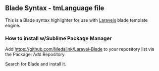 ## Blade Syntax - tmLanguage file

This is a Blade syntax highlighter for use with [Laravels](http://www.laravel.com) blade template engine.

### How to install w/Sublime Package Manager

Add https://github.com/Medalink/Laravel-Blade to your repository list via the Package: Add Repository

Search for Blade and install it.